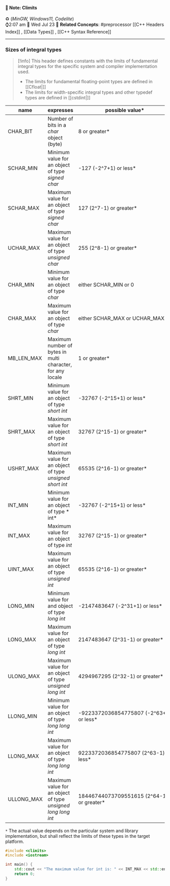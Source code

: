 #### 📝 Note: Climits 
 ♻️ (*MinGW, Windows11, Codelite*)   
 ⌚2:07 am  📆 Wed Jul 23
 🔗 **Related Concepts**: #preprocessor  [[C++ Headers Index]] , [[Data Types]] , [[C++ Syntax Reference]]
___
### Sizes of integral types

>[!info]
>This header defines constants with the limits of fundamental integral types for the specific system and compiler implementation used.
> - The limits for fundamental floating-point types are defined in [[Cfloat|<cfloat>]]
> - The limits for width-specific integral types and other typedef types are defined in [[cstdint|<cstdint>]]


| name       | expresses                                                    | possible value*                           |
| ---------- | ------------------------------------------------------------ | ----------------------------------------- |
| CHAR_BIT   | Number of bits in a *char* object (byte)                     | 8 or greater*                             |
| SCHAR_MIN  | Minimum value for an object of type *signed char*            | -127 (-2^7+1) or less*                    |
| SCHAR_MAX  | Maximum value for an object of type *signed char*            | 127 (2^7-1) or greater*                   |
| UCHAR_MAX  | Maximum value for an object of type *unsigned char*          | 255 (2^8-1) or greater*                   |
| CHAR_MIN   | Minimum value for an object of type *char*                   | either SCHAR_MIN or 0                     |
| CHAR_MAX   | Maximum value for an object of type *char*                   | either SCHAR_MAX or UCHAR_MAX             |
| MB_LEN_MAX | Maximum number of bytes in multi character, for any locale   | 1 or greater*                             |
| SHRT_MIN   | Minimum value for an object of type *short int*              | -32767 (-2^15+1) or less*                 |
| SHRT_MAX   | Maximum value for an object of type *short int*              | 32767 (2^15-1) or greater*                |
| USHRT_MAX  | Maximum value for an object of type *unsigned short int*     | 65535 (2^16-1) or greater*                |
| INT_MIN    | Minimum value for an object of type * int*                   | -32767 (-2^15+1) or less*                 |
| INT_MAX    | Maximum value for an object of type *int*                    | 32767 (2^15-1) or greater*                |
| UINT_MAX   | Maximum value for an object of type *unsigned int*           | 65535 (2^16-1) or greater*                |
| LONG_MIN   | Minimum value for and object of type *long int*              | -2147483647 (-2^31+1) or less*            |
| LONG_MAX   | Maximum value for an object of type *long int*               | 2147483647 (2^31-1) or greater*           |
| ULONG_MAX  | Maximum value for an object of type *unsigned long int*      | 4294967295 (2^32-1) or greater*           |
| LLONG_MIN  | Minimum value for an object of type *long long int*          | -9223372036854775807 (-2^63+1) or less*   |
| LLONG_MAX  | Maximum value for an object of type *long long int*          | 9223372036854775807 (2^63-1) or less*     |
| ULLONG_MAX | Maximum value for an object of type *unsigned long long int* | 18446744073709551615 (2^64-1) or greater* |
`*` The actual value depends on the particular system and library implementation, but shall reflect the limits of these types in the target platform.

```cpp title:PracticalUsage
#include <climits>
#include <iostream>

int main() {
    std::cout << "The maximum value for int is: " << INT_MAX << std::endl;
    return 0;
}
```